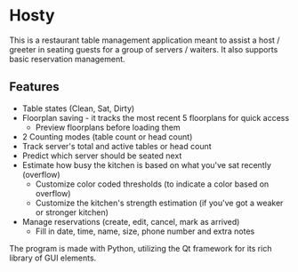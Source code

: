 # Hosty

This is a restaurant table management application meant to assist a host / greeter in seating guests for a group of
servers / waiters.
It also supports basic reservation management.

## Features

- Table states (Clean, Sat, Dirty)
- Floorplan saving - it tracks the most recent 5 floorplans for quick access
  - Preview floorplans before loading them
- 2 Counting modes (table count or head count)
- Track server's total and active tables or head count
- Predict which server should be seated next
- Estimate how busy the kitchen is based on what you've sat recently (overflow)
  - Customize color coded thresholds (to indicate a color based on overflow)
  - Customize the kitchen's strength estimation (if you've got a weaker or stronger kitchen)
- Manage reservations (create, edit, cancel, mark as arrived)
  - Fill in date, time, name, size, phone number and extra notes

The program is made with Python, utilizing the Qt framework for its rich library of GUI elements.
